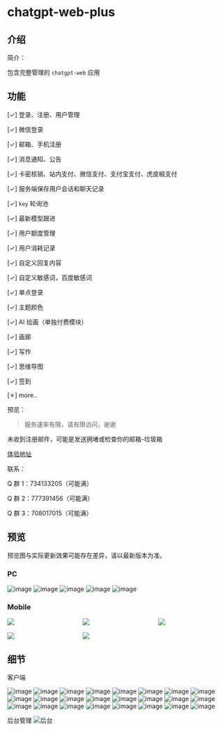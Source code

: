 # chatgpt-web-plus

## 介绍

简介：

包含完整管理的 `chatgpt-web` 应用

## 功能

[✓] 登录、注册、用户管理

[✓] 微信登录

[✓] 邮箱、手机注册

[✓] 消息通知、公告

[✓] 卡密核销、站内支付、微信支付、支付宝支付、虎皮椒支付

[✓] 服务端保存用户会话和聊天记录

[✓] `key` 轮询池

[✓] 最新模型跟进

[✓] 用户额度管理

[✓] 用户消耗记录

[✓] 自定义回复内容

[✓] 自定义敏感词，百度敏感词

[✓] 单点登录

[✓] 主题颜色

[✓] AI 绘画（单独付费模块）

[✓] 画廊

[✓] 写作

[✓] 思维导图

[✓] 签到

[✗] more..

预览：

> 服务速率有限，请有限访问，谢谢

未收到注册邮件，可能是发送拥堵或检查你的邮箱-垃圾箱

[体验地址](https://chatgpt-web-plus.it007996.top/auth/register?inviteCode=BNPW7BQHD)

联系：

Q 群 1：734133205（可能满）

Q 群 2：777391456（可能满）

Q 群 3：708017015（可能满）

## 预览

预览图与实际更新效果可能存在差异，请以最新版本为准。

### PC

![image](docs/preview/p1.png)
![image](docs/preview/p2.png)
![image](docs/preview/p3.png)
![image](docs/preview/p4.png)
![image](docs/preview/p5.png)

### Mobile

<div style="display: grid; grid-template-columns: repeat(3 , 1fr); gap: 1rem;">
  <div><img src="docs/preview/m1.png" /></div>
  <div><img src="docs/preview/m2.png" /></div>
  <div><img src="docs/preview/m3.png" /></div>
  <div><img src="docs/preview/m4.png" /></div>
  <div><img src="docs/preview/m5.png" /></div>
</div>

## 细节

客户端

![image](docs/1.jpeg)
![image](docs/2.jpeg)
![image](docs/3.jpeg)
![image](docs/3-1.jpeg)
![image](docs/3-2.jpeg)
![image](docs/3-3.jpeg)
![image](docs/4.jpeg)
![image](docs/5.jpeg)
![image](docs/6.jpeg)
![image](docs/7.jpeg)
![image](docs/8.jpeg)
![image](docs/9.jpeg)
![image](docs/10.jpeg)
![image](docs/11.jpeg)
![image](docs/12.jpeg)
![image](docs/12-1.jpeg)
![image](docs/12-2.jpeg)
![image](docs/13.jpeg)
![image](docs/14.jpeg)
![image](docs/15.jpeg)
![image](docs/16.jpeg)
![image](docs/17.jpeg)
![image](docs/18.jpeg)
![image](docs/19.jpeg)

后台管理
![后台](docs/admin.png)
